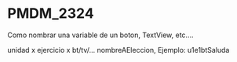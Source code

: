 # PMDM_2324

Como nombrar una variable de un boton, TextView, etc....

unidad x ejercicio x bt/tv/... nombreAEleccion, Ejemplo: u1e1btSaluda
